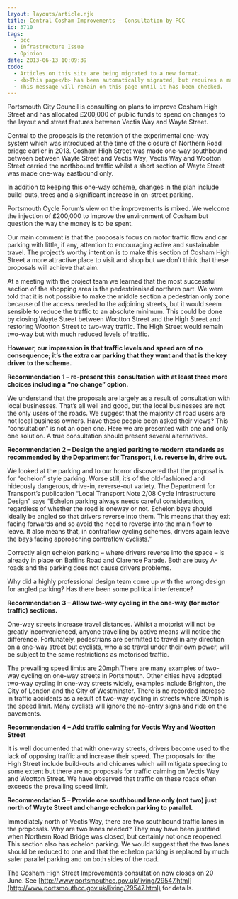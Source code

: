 ```yaml
---
layout: layouts/article.njk
title: Central Cosham Improvements – Consultation by PCC
id: 3710
tags:
  - pcc
  - Infrastructure Issue
  - Opinion
date: 2013-06-13 10:09:39
todo:
  - Articles on this site are being migrated to a new format.
  - <b>This page</b> has been automatically migrated, but requires a manual check-&amp;-tune to ensure the format and links all work as expected.
  - This message will remain on this page until it has been checked.
---
```


Portsmouth City Council is consulting on plans to improve Cosham High Street and has allocated £200,000 of public funds to spend on changes to the layout and street features between Vectis Way and Wayte Street.

Central to the proposals is the retention of the experimental one-way system which was introduced at the time of the closure of Northern Road bridge earlier in 2013\. Cosham High Street was made one-way southbound between between Wayte Street and Vectis Way; Vectis Way and Wootton Street carried the northbound traffic whilst a short section of Wayte Street was made one-way eastbound only.

In addition to keeping this one-way scheme, changes in the plan include build-outs, trees and a significant increase in on-street parking.

Portsmouth Cycle Forum’s view on the improvements is mixed. We welcome the injection of £200,000 to improve the environment of Cosham but question the way the money is to be spent.

Our main comment is that the proposals focus on motor traffic flow and car parking with little, if any, attention to encouraging active and sustainable travel. The project’s worthy intention is to make this section of Cosham High Street a more attractive place to visit and shop but we don’t think that these proposals will achieve that aim.

At a meeting with the project team we learned that the most successful section of the shopping area is the pedestrianised northern part. We were told that it is not possible to make the middle section a pedestrian only zone because of the access needed to the adjoining streets, but it would seem sensible to reduce the traffic to an absolute minimum. This could be done by closing Wayte Street between Wootton Street and the High Street and restoring Wootton Street to two-way traffic. The High Street would remain two-way but with much reduced levels of traffic.

**However, our impression is that traffic levels and speed are of no consequence; it’s the extra car parking that they want and that is the key driver to the scheme.**

**Recommendation 1 – re-present this consultation with at least three more choices including a “no change” option.**

We understand that the proposals are largely as a result of consultation with local businesses. That’s all well and good, but the local businesses are not the only users of the roads. We suggest that the majority of road users are not local business owners. Have these people been asked their views? This “consultation” is not an open one. Here we are presented with one and only one solution. A true consultation should present several alternatives.

**Recommendation 2 – Design the angled parking to modern standards as recommended by the Department for Transport, i.e. reverse in, drive out.**

We looked at the parking and to our horror discovered that the proposal is for “echelon” style parking. Worse still, it’s of the old-fashioned and hideously dangerous, drive-in, reverse-out variety. The Department for Transport’s publication “Local Transport Note 2/08 Cycle Infrastructure Design” says “Echelon parking always needs careful consideration, regardless of whether the road is one­way or not. Echelon bays should ideally be angled so that drivers reverse into them. This means that they exit facing forwards and so avoid the need to reverse into the main flow to leave. It also means that, in contraflow cycling schemes, drivers again leave the bays facing approaching contraflow cyclists.”

Correctly align echelon parking – where drivers reverse into the space – is already in place on Baffins Road and Clarence Parade. Both are busy A-roads and the parking does not cause drivers problems.

Why did a highly professional design team come up with the wrong design for angled parking? Has there been some political interference?

**Recommendation 3 – Allow two-way cycling in the one-way (for motor traffic) sections.**

One-way streets increase travel distances. Whilst a motorist will not be greatly inconvenienced, anyone travelling by active means will notice the difference. Fortunately, pedestrians are permitted to travel in any direction on a one-way street but cyclists, who also travel under their own power, will be subject to the same restrictions as motorised traffic.

The prevailing speed limits are 20mph.There are many examples of two-way cycling on one-way streets in Portsmouth. Other cities have adopted two-way cycling in one-way streets widely, examples include Brighton, the City of London and the City of Westminster. There is no recorded increase in traffic accidents as a result of two-way cycling in streets where 20mph is the speed limit. Many cyclists will ignore the no-entry signs and ride on the pavements.

**Recommendation 4 – Add traffic calming for Vectis Way and Wootton Street**

It is well documented that with one-way streets, drivers become used to the lack of opposing traffic and increase their speed. The proposals for the High Street include build-outs and chicanes which will mitigate speeding to some extent but there are no proposals for traffic calming on Vectis Way and Wootton Street. We have observed that traffic on these roads often exceeds the prevailing speed limit.

**Recommendation 5 – Provide one southbound lane only (not two) just north of Wayte Street and change echelon parking to parallel.**

Immediately north of Vectis Way, there are two southbound traffic lanes in the proposals. Why are two lanes needed? They may have been justified when Northern Road Bridge was closed, but certainly not once reopened. This section also has echelon parking. We would suggest that the two lanes should be reduced to one and that the echelon parking is replaced by much safer parallel parking and on both sides of the road.

The Cosham High Street Improvements consultation now closes on 20 June. See [http://www.portsmouthcc.gov.uk/living/29547.html](http://www.portsmouthcc.gov.uk/living/29547.html) for details.